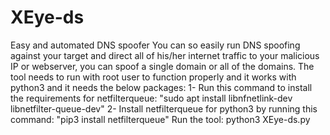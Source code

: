 # XEye-ds
Easy and automated DNS spoofer
You can so easily run DNS spoofing against your target and direct all of his/her internet traffic to your malicious IP or webserver, you can spoof a single domain or all of the domains.
The tool needs to run with root user to function properly and it works with python3 and it needs the below packages:
1- Run this command to install the requirements for netfilterqueue: "sudo apt install libnfnetlink-dev libnetfilter-queue-dev"
2- Install netfilterqueue for python3 by running this command: "pip3 install netfilterqueue"
Run the tool: python3 XEye-ds.py

